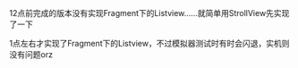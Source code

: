 12点前完成的版本没有实现Fragment下的Listview……就简单用StrollView先实现了一下

1点左右才实现了Fragment下的Listview，不过模拟器测试时有时会闪退，实机则没有问题orz

